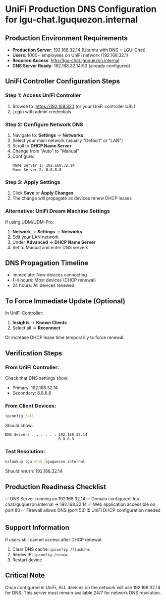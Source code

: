 # UniFi Production DNS Configuration for lgu-chat.lguquezon.internal

## Production Environment Requirements
- **Production Server**: 192.168.32.14 (Ubuntu with DNS + LGU-Chat)
- **Users**: 1000+ employees on UniFi network (192.168.32.1)
- **Required Access**: http://lgu-chat.lguquezon.internal
- **DNS Server Ready**: 192.168.32.14:53 (already configured)

## UniFi Controller Configuration Steps

### Step 1: Access UniFi Controller
1. Browse to: https://192.168.32.1 (or your UniFi controller URL)
2. Login with admin credentials

### Step 2: Configure Network DNS
1. Navigate to: **Settings** → **Networks**
2. Select your main network (usually "Default" or "LAN")
3. Scroll to **DHCP Name Server**
4. Change from "Auto" to "Manual"
5. Configure:
   ```
   Name Server 1: 192.168.32.14
   Name Server 2: 8.8.8.8
   ```

### Step 3: Apply Settings
1. Click **Save** or **Apply Changes**
2. The change will propagate as devices renew DHCP leases

### Alternative: UniFi Dream Machine Settings
If using UDM/UDM-Pro:
1. **Network** → **Settings** → **Networks**
2. Edit your LAN network
3. Under **Advanced** → **DHCP Name Server**
4. Set to Manual and enter DNS servers

## DNS Propagation Timeline
- Immediate: New devices connecting
- 1-4 hours: Most devices (DHCP renewal)
- 24 hours: All devices renewed

## To Force Immediate Update (Optional)
In UniFi Controller:
1. **Insights** → **Known Clients**
2. Select all → **Reconnect**

Or increase DHCP lease time temporarily to force renewal.

## Verification Steps

### From UniFi Controller:
Check that DNS settings show:
- Primary: 192.168.32.14
- Secondary: 8.8.8.8

### From Client Devices:
```cmd
ipconfig /all
```
Should show:
```
DNS Servers . . . . . : 192.168.32.14
                        8.8.8.8
```

### Test Resolution:
```cmd
nslookup lgu-chat.lguquezon.internal
```
Should return: 192.168.32.14

## Production Readiness Checklist
✅ DNS Server running on 192.168.32.14
✅ Domain configured: lgu-chat.lguquezon.internal → 192.168.32.14
✅ Web application accessible on port 80
✅ Firewall allows DNS (port 53)
⏳ UniFi DHCP configuration needed

## Support Information
If users still cannot access after DHCP renewal:
1. Clear DNS cache: `ipconfig /flushdns`
2. Renew IP: `ipconfig /renew`
3. Restart device

## Critical Note
Once configured in UniFi, ALL devices on the network will use 192.168.32.14 for DNS.
This server must remain available 24/7 for network DNS resolution.
